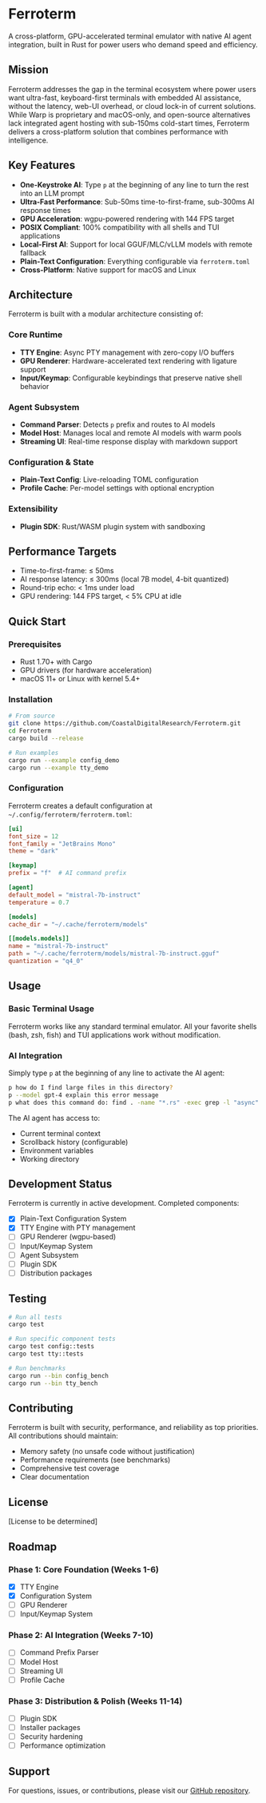 # Ferroterm

A cross-platform, GPU-accelerated terminal emulator with native AI agent integration, built in Rust for power users who demand speed and efficiency.

## Mission

Ferroterm addresses the gap in the terminal ecosystem where power users want ultra-fast, keyboard-first terminals with embedded AI assistance, without the latency, web-UI overhead, or cloud lock-in of current solutions. While Warp is proprietary and macOS-only, and open-source alternatives lack integrated agent hosting with sub-150ms cold-start times, Ferroterm delivers a cross-platform solution that combines performance with intelligence.

## Key Features

- **One-Keystroke AI**: Type `p` at the beginning of any line to turn the rest into an LLM prompt
- **Ultra-Fast Performance**: Sub-50ms time-to-first-frame, sub-300ms AI response times
- **GPU Acceleration**: wgpu-powered rendering with 144 FPS target
- **POSIX Compliant**: 100% compatibility with all shells and TUI applications
- **Local-First AI**: Support for local GGUF/MLC/vLLM models with remote fallback
- **Plain-Text Configuration**: Everything configurable via `ferroterm.toml`
- **Cross-Platform**: Native support for macOS and Linux

## Architecture

Ferroterm is built with a modular architecture consisting of:

### Core Runtime
- **TTY Engine**: Async PTY management with zero-copy I/O buffers
- **GPU Renderer**: Hardware-accelerated text rendering with ligature support
- **Input/Keymap**: Configurable keybindings that preserve native shell behavior

### Agent Subsystem
- **Command Parser**: Detects `p` prefix and routes to AI models
- **Model Host**: Manages local and remote AI models with warm pools
- **Streaming UI**: Real-time response display with markdown support

### Configuration & State
- **Plain-Text Config**: Live-reloading TOML configuration
- **Profile Cache**: Per-model settings with optional encryption

### Extensibility
- **Plugin SDK**: Rust/WASM plugin system with sandboxing

## Performance Targets

- Time-to-first-frame: ≤ 50ms
- AI response latency: ≤ 300ms (local 7B model, 4-bit quantized)
- Round-trip echo: < 1ms under load
- GPU rendering: 144 FPS target, < 5% CPU at idle

## Quick Start

### Prerequisites

- Rust 1.70+ with Cargo
- GPU drivers (for hardware acceleration)
- macOS 11+ or Linux with kernel 5.4+

### Installation

```bash
# From source
git clone https://github.com/CoastalDigitalResearch/Ferroterm.git
cd Ferroterm
cargo build --release

# Run examples
cargo run --example config_demo
cargo run --example tty_demo
```

### Configuration

Ferroterm creates a default configuration at `~/.config/ferroterm/ferroterm.toml`:

```toml
[ui]
font_size = 12
font_family = "JetBrains Mono"
theme = "dark"

[keymap]
prefix = "f"  # AI command prefix

[agent]
default_model = "mistral-7b-instruct"
temperature = 0.7

[models]
cache_dir = "~/.cache/ferroterm/models"

[[models.models]]
name = "mistral-7b-instruct"
path = "~/.cache/ferroterm/models/mistral-7b-instruct.gguf"
quantization = "q4_0"
```

## Usage

### Basic Terminal Usage

Ferroterm works like any standard terminal emulator. All your favorite shells (bash, zsh, fish) and TUI applications work without modification.

### AI Integration

Simply type `p` at the beginning of any line to activate the AI agent:

```bash
p how do I find large files in this directory?
p --model gpt-4 explain this error message
p what does this command do: find . -name "*.rs" -exec grep -l "async" {} \;
```

The AI agent has access to:
- Current terminal context
- Scrollback history (configurable)
- Environment variables
- Working directory

## Development Status

Ferroterm is currently in active development. Completed components:

- [x] Plain-Text Configuration System
- [x] TTY Engine with PTY management
- [ ] GPU Renderer (wgpu-based)
- [ ] Input/Keymap System
- [ ] Agent Subsystem
- [ ] Plugin SDK
- [ ] Distribution packages

## Testing

```bash
# Run all tests
cargo test

# Run specific component tests
cargo test config::tests
cargo test tty::tests

# Run benchmarks
cargo run --bin config_bench
cargo run --bin tty_bench
```

## Contributing

Ferroterm is built with security, performance, and reliability as top priorities. All contributions should maintain:

- Memory safety (no unsafe code without justification)
- Performance requirements (see benchmarks)
- Comprehensive test coverage
- Clear documentation

## License

[License to be determined]

## Roadmap

### Phase 1: Core Foundation (Weeks 1-6)
- [x] TTY Engine
- [x] Configuration System
- [ ] GPU Renderer
- [ ] Input/Keymap System

### Phase 2: AI Integration (Weeks 7-10)
- [ ] Command Prefix Parser
- [ ] Model Host
- [ ] Streaming UI
- [ ] Profile Cache

### Phase 3: Distribution & Polish (Weeks 11-14)
- [ ] Plugin SDK
- [ ] Installer packages
- [ ] Security hardening
- [ ] Performance optimization

## Support

For questions, issues, or contributions, please visit our [GitHub repository](https://github.com/CoastalDigitalResearch/Ferroterm).